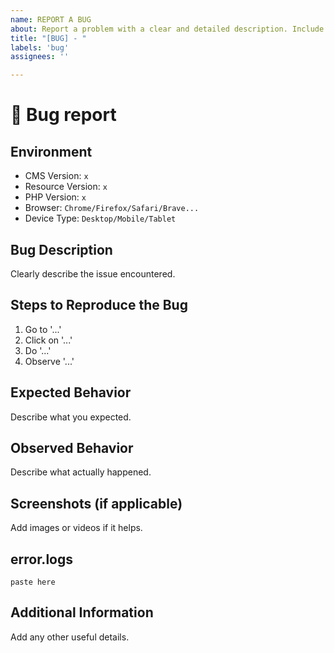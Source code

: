 ```yaml
---
name: REPORT A BUG
about: Report a problem with a clear and detailed description. Include steps to reproduce, expected results, and the environment used. Be as specific as possible to facilitate resolution.
title: "[BUG] - "
labels: 'bug'
assignees: ''

---
```

# 🐞️ Bug report

## Environment
- CMS Version: `x`
- Resource Version: `x`
- PHP Version: `x`
- Browser: `Chrome/Firefox/Safari/Brave...`
- Device Type: `Desktop/Mobile/Tablet`

## Bug Description
Clearly describe the issue encountered.

## Steps to Reproduce the Bug
1. Go to '...'
2. Click on '...'
3. Do '...'
4. Observe '...'

## Expected Behavior
Describe what you expected.

## Observed Behavior
Describe what actually happened.

## Screenshots (if applicable)
Add images or videos if it helps.

## error.logs
```
paste here
```

## Additional Information
Add any other useful details.
